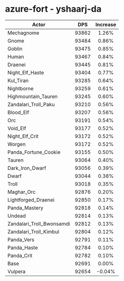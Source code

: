 # azure-fort - yshaarj-da
| Actor | DPS | Increase |
|---|:---:|:---:|
|Mechagnome|93862|1.26%|
|Gnome|93484|0.86%|
|Goblin|93475|0.85%|
|Human|93467|0.84%|
|Draenei|93445|0.81%|
|Night_Elf_Haste|93404|0.77%|
|Kul_Tiran|93285|0.64%|
|Nightborne|93259|0.61%|
|Highmountain_Tauren|93245|0.60%|
|Zandalari_Troll_Paku|93210|0.56%|
|Blood_Elf|93207|0.56%|
|Orc|93191|0.54%|
|Void_Elf|93177|0.52%|
|Night_Elf_Crit|93172|0.52%|
|Worgen|93172|0.52%|
|Panda_Fortune_Cookie|93155|0.50%|
|Tauren|93064|0.40%|
|Dark_Iron_Dwarf|93056|0.39%|
|Dwarf|93044|0.38%|
|Troll|93018|0.35%|
|Maghar_Orc|92876|0.20%|
|Lightforged_Draenei|92850|0.17%|
|Panda_Mastery|92818|0.14%|
|Undead|92814|0.13%|
|Zandalari_Troll_Bwonsamdi|92812|0.13%|
|Zandalari_Troll_Kimbul|92804|0.12%|
|Panda_Vers|92791|0.11%|
|Panda_Haste|92784|0.10%|
|Panda_Crit|92782|0.10%|
|Base|92691|0.00%|
|Vulpera|92654|-0.04%|
